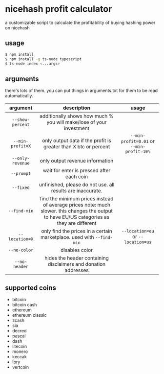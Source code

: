 # nicehash profit calculator
a customizable script to calculate the profitability of buying hashing power on nicehash

## usage
```bash
$ npm install
$ npm install -g ts-node typescript
$ ts-node index <...args>
```

## arguments
there's lots of them. you can put things in arguments.txt for them to be read automatically.

| argument | description | usage |
|:----------------:|:---------------------------------------------------------------------------------------------------------------------------------------------:|:-----------------------------------------:|
| `--show-percent` | additionally shows how much % you will make/lose of your investment |  |
| `--min-profit=X` | only output data if the profit is greater than X btc or percent | `--min-profit=0.01` or `--min-profit=10%` |
| `--only-revenue` | only output revenue information |  |
| `--prompt` | wait for enter is pressed after each coin |  |
| `--fixed` | unfinished, please do not use. all results are inaccurate. |  |
| `--find-min` | find the minimum prices instead of average prices   note: much slower. this changes the output to have EU/US categories as they are different |  |
| `--location=X` | only find the prices in a certain marketplace. used with `--find-min` | `--location=eu` or `--location=us` |
| `--no-color` | disables color |  |
| `--no-header` | hides the header containing disclaimers and donation addresses |  |

## supported coins
 * bitcoin
 * bitcoin cash
 * ethereum
 * ethereum classic
 * zcash
 * sia
 * decred
 * pascal
 * dash
 * litecoin
 * monero
 * keccak
 * lbry
 * vertcoin
